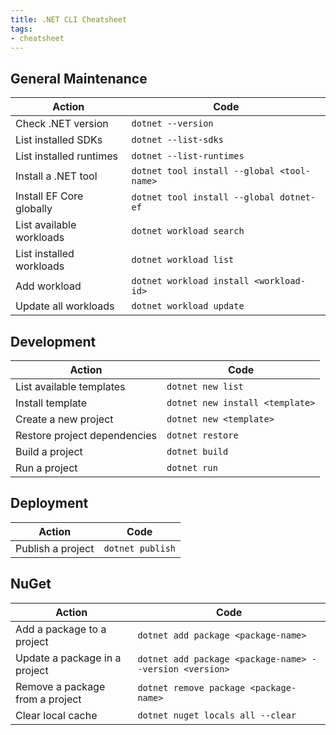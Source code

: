 ```yaml
---
title: .NET CLI Cheatsheet
tags:
- cheatsheet
---
```


## General Maintenance

| Action                   | Code                                       |
| ------------------------ | ------------------------------------------ |
| Check .NET version       | `dotnet --version`                         |
| List installed SDKs      | `dotnet --list-sdks`                       |
| List installed runtimes  | `dotnet --list-runtimes`                   |
| Install a .NET tool      | `dotnet tool install --global <tool-name>` |
| Install EF Core globally | `dotnet tool install --global dotnet-ef`   |
| List available workloads | `dotnet workload search`                   |
| List installed workloads | `dotnet workload list`                     |
| Add workload             | `dotnet workload install <workload-id>`    |
| Update all workloads     | `dotnet workload update`                   | 

## Development

| Action                       | Code                            |
| ---------------------------- | ------------------------------- |
| List available templates     | `dotnet new list`               |
| Install template             | `dotnet new install <template>` |
| Create a new project         | `dotnet new <template>`         |
| Restore project dependencies | `dotnet restore`                |
| Build a project              | `dotnet build`                  |
| Run a project                | `dotnet run`                    |

## Deployment

| Action            | Code             |
| ----------------- | ---------------- |
| Publish a project | `dotnet publish` |

## NuGet

| Action                          | Code                                                    |
| ------------------------------- | ------------------------------------------------------- |
| Add a package to a project      | `dotnet add package <package-name>`                     |
| Update a package in a project   | `dotnet add package <package-name> --version <version>` |
| Remove a package from a project | `dotnet remove package <package-name>`                  |
| Clear local cache               | `dotnet nuget locals all --clear`                       |
